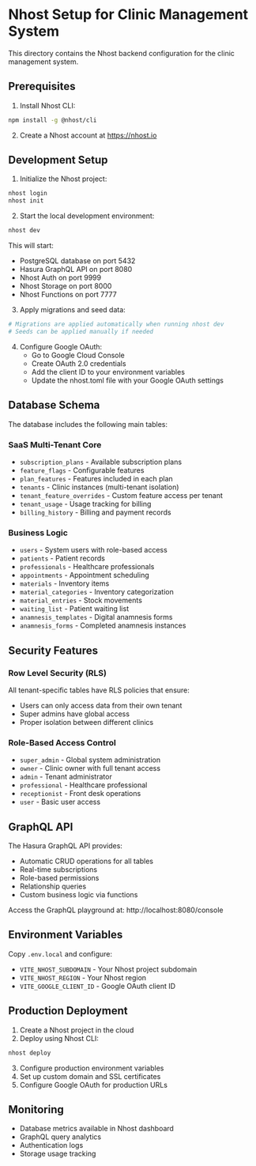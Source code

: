 # Nhost Setup for Clinic Management System

This directory contains the Nhost backend configuration for the clinic management system.

## Prerequisites

1. Install Nhost CLI:
```bash
npm install -g @nhost/cli
```

2. Create a Nhost account at https://nhost.io

## Development Setup

1. Initialize the Nhost project:
```bash
nhost login
nhost init
```

2. Start the local development environment:
```bash
nhost dev
```

This will start:
- PostgreSQL database on port 5432
- Hasura GraphQL API on port 8080
- Nhost Auth on port 9999
- Nhost Storage on port 8000
- Nhost Functions on port 7777

3. Apply migrations and seed data:
```bash
# Migrations are applied automatically when running nhost dev
# Seeds can be applied manually if needed
```

4. Configure Google OAuth:
   - Go to Google Cloud Console
   - Create OAuth 2.0 credentials
   - Add the client ID to your environment variables
   - Update the nhost.toml file with your Google OAuth settings

## Database Schema

The database includes the following main tables:

### SaaS Multi-Tenant Core
- `subscription_plans` - Available subscription plans
- `feature_flags` - Configurable features
- `plan_features` - Features included in each plan
- `tenants` - Clinic instances (multi-tenant isolation)
- `tenant_feature_overrides` - Custom feature access per tenant
- `tenant_usage` - Usage tracking for billing
- `billing_history` - Billing and payment records

### Business Logic
- `users` - System users with role-based access
- `patients` - Patient records
- `professionals` - Healthcare professionals
- `appointments` - Appointment scheduling
- `materials` - Inventory items
- `material_categories` - Inventory categorization
- `material_entries` - Stock movements
- `waiting_list` - Patient waiting list
- `anamnesis_templates` - Digital anamnesis forms
- `anamnesis_forms` - Completed anamnesis instances

## Security Features

### Row Level Security (RLS)
All tenant-specific tables have RLS policies that ensure:
- Users can only access data from their own tenant
- Super admins have global access
- Proper isolation between different clinics

### Role-Based Access Control
- `super_admin` - Global system administration
- `owner` - Clinic owner with full tenant access
- `admin` - Tenant administrator
- `professional` - Healthcare professional
- `receptionist` - Front desk operations
- `user` - Basic user access

## GraphQL API

The Hasura GraphQL API provides:
- Automatic CRUD operations for all tables
- Real-time subscriptions
- Role-based permissions
- Relationship queries
- Custom business logic via functions

Access the GraphQL playground at: http://localhost:8080/console

## Environment Variables

Copy `.env.local` and configure:
- `VITE_NHOST_SUBDOMAIN` - Your Nhost project subdomain
- `VITE_NHOST_REGION` - Your Nhost region
- `VITE_GOOGLE_CLIENT_ID` - Google OAuth client ID

## Production Deployment

1. Create a Nhost project in the cloud
2. Deploy using Nhost CLI:
```bash
nhost deploy
```

3. Configure production environment variables
4. Set up custom domain and SSL certificates
5. Configure Google OAuth for production URLs

## Monitoring

- Database metrics available in Nhost dashboard
- GraphQL query analytics
- Authentication logs
- Storage usage tracking